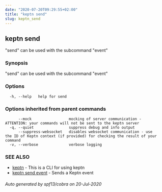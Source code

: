 ```yaml
---
date: "2020-07-20T09:29:55+02:00"
title: "keptn send"
slug: keptn_send
---
```

## keptn send

"send" can be used with the subcommand "event"

### Synopsis

"send" can be used with the subcommand "event"

### Options

```
  -h, --help   help for send
```

### Options inherited from parent commands

```
      --mock                 mocking of server communication - ATTENTION: your commands will not be sent to the keptn server
  -q, --quiet                suppress debug and info output
      --suppress-websocket   disables websocket communication - use the ID of Keptn context (if provided) for checking the result of your command
  -v, --verbose              verbose logging
```

### SEE ALSO

* [keptn](../keptn/)	 - This is a CLI for using keptn
* [keptn send event](../keptn_send_event/)	 - Sends a Keptn event

###### Auto generated by spf13/cobra on 20-Jul-2020

